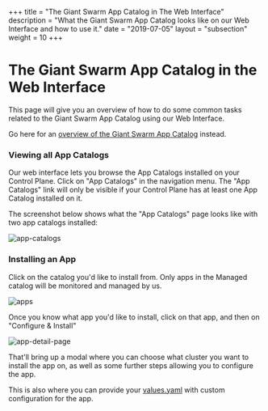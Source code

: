 +++
title = "The Giant Swarm App Catalog in The Web Interface"
description = "What the Giant Swarm App Catalog looks like on our Web Interface and how to use it."
date = "2019-07-05"
layout = "subsection"
weight = 10
+++

# The Giant Swarm App Catalog in the Web Interface

This page will give you an overview of how to do some common tasks related to the
Giant Swarm App Catalog using our Web Interface.

Go here for an [overview of the Giant Swarm App Catalog](/basics/app-catalog/) instead.

### Viewing all App Catalogs

Our web interface lets you browse the App Catalogs installed on your Control Plane.
Click on "App Catalogs" in the navigation menu. The "App Catalogs" link will only
be visible if your Control Plane has at least one App Catalog installed on it.

The screenshot below shows what the "App Catalogs" page looks like with two app catalogs
installed:

![app-catalogs](../app-catalogs.png)

### Installing an App

Click on the catalog you'd like to install from. Only apps in the Managed catalog
will be monitored and managed by us.

![apps](../apps.png)

Once you know what app you'd like to install, click on that app, and then on
"Configure & Install"

![app-detail-page](../app-detail-page.png)

That'll bring up a modal where you can choose what cluster you want to install
the app on, as well as some further steps allowing you to configure the app.

This is also where you can provide your [values.yaml](https://github.com/helm/helm/blob/master/docs/chart_template_guide/values_files.md) with custom configuration for the app.
